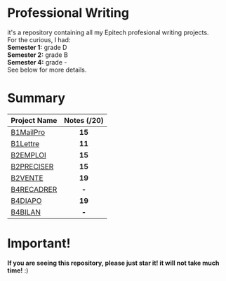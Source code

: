 # Professional Writing
it's a repository containing all my Epitech profesional writing projects.</br>
For the curious, I had:</br>
**Semester 1:** grade D</br>
**Semester 2:** grade B</br>
**Semester 4:** grade -</br>
See below for more details.

# Summary

| Project Name                                                                                                      |Notes (/20)|
| -------------------------------------------------------------------------------------------------------------------- |:------:|
| [B1MailPro](https://github.com/Paul-Marie/Epitech-Survival-Kit/tree/master/Professional-writing/Projects/B1Mailpro)  | **15** |
| [B1Lettre](https://github.com/Paul-Marie/Epitech-Survival-Kit/tree/master/Professional-writing/Projects/B1Lettre)    | **11** |
| [B2EMPLOI](https://github.com/Paul-Marie/Epitech-Survival-Kit/tree/master/Professional-writing/Projects/B2EMPLOI)    | **15** |
| [B2PRECISER](https://github.com/Paul-Marie/Epitech-Survival-Kit/tree/master/Professional-writing/Projects/B2PRECISER)| **15** |
| [B2VENTE](https://github.com/Paul-Marie/Epitech-Survival-Kit/tree/master/Professional-writing/Projects/B2VENTE)      | **19** |
| [B4RECADRER](https://github.com/Paul-Marie/Epitech-Survival-Kit/tree/master/Professional-writing/Projects/B4RECADRER)| **-**  |
| [B4DIAPO](https://github.com/Paul-Marie/Epitech-Survival-Kit/tree/master/Professional-writing/Projects/B4DIAPO)      | **19** |
| [B4BILAN](https://github.com/Paul-Marie/Epitech-Survival-Kit/tree/master/Professional-writing/Projects/B4BILAN)      | **-**  |

# Important!
**If you are seeing this repository, please just star it! it will not take much time!** :)
